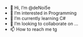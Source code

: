 - 👋 Hi, I’m @deNoi5e
- 👀 I’m interested in Programming
- 🌱 I’m currently learning C#
- 💞️ I’m looking to collaborate on ...
- 📫 How to reach me tg 

<!---
deNoi5e/deNoi5e is a ✨ special ✨ repository because its `README.md` (this file) appears on your GitHub profile.
You can click the Preview link to take a look at your changes.
--->
